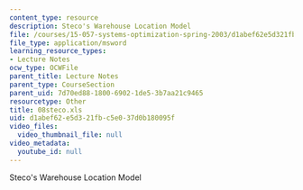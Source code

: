 ```yaml
---
content_type: resource
description: Steco's Warehouse Location Model
file: /courses/15-057-systems-optimization-spring-2003/d1abef62e5d321fbc5e037d0b180095f_08steco.xls
file_type: application/msword
learning_resource_types:
- Lecture Notes
ocw_type: OCWFile
parent_title: Lecture Notes
parent_type: CourseSection
parent_uid: 7d70ed88-1800-6902-1de5-3b7aa21c9465
resourcetype: Other
title: 08steco.xls
uid: d1abef62-e5d3-21fb-c5e0-37d0b180095f
video_files:
  video_thumbnail_file: null
video_metadata:
  youtube_id: null
---
```

Steco's Warehouse Location Model

